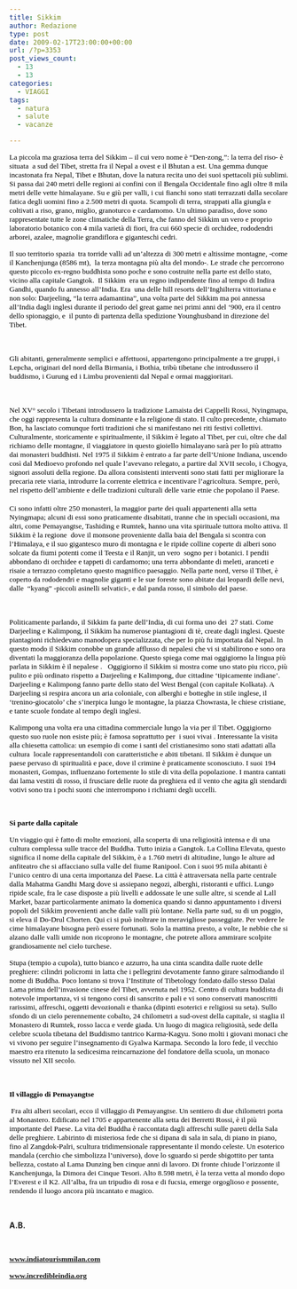 ```yaml
---
title: Sikkim
author: Redazione
type: post
date: 2009-02-17T23:00:00+00:00
url: /?p=3353
post_views_count:
  - 13
  - 13
categories:
  - VIAGGI
tags:
  - natura
  - salute
  - vacanze

---
```

<span style="font&#45;size: 10pt; font&#45;family: Tahoma"><font color="#000000">La piccola ma graziosa terra del Sikkim &ndash; il cui vero nome &egrave; &ldquo;Den&#45;zong,&rdquo;: la terra del riso&#45; &egrave;<span>&nbsp;&nbsp; </span>situata<span>&nbsp; </span>a sud del Tibet, stretta fra il Nepal a ovest e il Bhutan a est. </font></span><span style="font&#45;size: 10pt; font&#45;family: Tahoma"><font color="#000000">Una gemma dunque incastonata fra Nepal, Tibet e Bhutan, dove la natura recita uno dei suoi spettacoli pi&ugrave; sublimi. Si passa dai 240 metri delle regioni ai confini con il Bengala Occidentale fino agli oltre 8 mila metri delle vette himalayane. Su e gi&ugrave; per valli, i cui fianchi sono stati terrazzati dalla secolare fatica degli uomini fino a 2.500 metri di quota. Scampoli di terra, strappati alla giungla e coltivati a riso, grano, miglio, granoturco e cardamomo. Un ultimo paradiso, dove sono rappresentate tutte le zone climatiche della Terra, che fanno del Sikkim un vero e proprio laboratorio botanico con 4 mila variet&agrave; di fiori, fra cui 660 specie di orchidee, rododendri arborei, azalee, magnolie grandiflora e giganteschi cedri. </font></span>

<span style="font&#45;size: 10pt; font&#45;family: Tahoma"><font color="#000000">Il suo territorio spazia<span>&nbsp; </span>tra torride valli ad un&rsquo;altezza di 300 metri e altissime montagne, &#45;come il Kanchenjunga (8586 mt),<span>&nbsp; </span>la terza montagna pi&ugrave; alta del mondo&#45;. Le strade che percorrono questo piccolo ex&#45;regno buddhista sono poche e sono costruite nella parte est dello stato, vicino alla capitale Gangtok.<span>&nbsp; </span>Il Sikkim<span>&nbsp; </span>era un regno indipendente fino al tempo di Indira Gandhi, quando fu annesso all&#8217;India. Era<span>&nbsp; </span>una delle hill resorts dell&rsquo;Inghilterra vittoriana e non solo: Darjeeling, &ldquo;la terra adamantina&rdquo;, una volta parte del Sikkim ma poi annessa all&rsquo;India dagli inglesi durante il periodo del great game nei primi anni del &lsquo;900, era il centro dello spionaggio, e<span>&nbsp; </span>il punto di partenza della spedizione Younghusband in direzione del Tibet.<span>&nbsp; </span></font></span>

&nbsp;

<p class="MsoNormal" style="margin&#45;top: 0cm; margin&#45;right: 0cm; margin&#45;bottom: 0pt; margin&#45;left: 0cm; ">
  <span style="font&#45;size: 10pt; font&#45;family: Tahoma"><font color="#000000">Gli abitanti, generalmente semplici e affettuosi, appartengono principalmente a tre gruppi, i Lepcha, originari del nord della Birmania, i Bothia, trib&ugrave; tibetane che introdussero il buddismo, i Gurung ed i Limbu provenienti dal Nepal e ormai maggioritari. </font></span>
</p>

&nbsp;

<p class="MsoNormal" style="margin&#45;top: 0cm; margin&#45;right: 0cm; margin&#45;bottom: 0pt; margin&#45;left: 0cm; ">
  <span style="font&#45;size: 10pt; font&#45;family: Tahoma"><font color="#000000">Nel XV&deg; secolo i Tibetani introdussero la tradizione Lamaista dei Cappelli Rossi, Nyingmapa, che oggi rappresenta la cultura dominante e la religione di stato. Il culto precedente, chiamato Bon, ha lasciato comunque forti tradizioni che si manifestano nei riti festivi collettivi.<span>&nbsp;&nbsp; </span>Culturalmente, storicamente e spiritualmente, il Sikkim &egrave; legato al Tibet, per cui, oltre che dal richiamo delle montagne, il viaggiatore in questo gioiello himalayano sar&agrave; per lo pi&ugrave; attratto dai monasteri buddhisti. </font></span><span style="font&#45;size: 10pt; font&#45;family: Tahoma"><font color="#000000">Nel 1975 il Sikkim &egrave; entrato a far parte dell&#8217;Unione Indiana, uscendo cos&igrave; dal Medioevo profondo nel quale l&#8217;avevano relegato, a partire dal XVII secolo, i Chogya, signori assoluti della regione. Da allora consistenti interventi sono stati fatti per migliorare la precaria rete viaria, introdurre la corrente elettrica e incentivare l&#8217;agricoltura. Sempre, per&ograve;, nel rispetto dell&#8217;ambiente e delle tradizioni culturali delle varie etnie che popolano il Paese.</font></span>
</p>

<p class="MsoNormal" style="margin&#45;top: 0cm; margin&#45;right: 0cm; margin&#45;bottom: 0pt; margin&#45;left: 0cm; ">
  &nbsp;
</p>

<p class="MsoNormal" style="margin&#45;top: 0cm; margin&#45;right: 0cm; margin&#45;bottom: 0pt; margin&#45;left: 0cm; ">
  <span style="font&#45;size: 10pt; font&#45;family: Tahoma"><font color="#000000">Ci sono infatti oltre 250 monasteri, la maggior parte dei quali appartenenti alla setta Nyingmapa; alcuni di essi sono praticamente disabitati, tranne che in speciali occasioni, ma altri, come Pemayangtse, Tashiding e Rumtek, hanno una vita spirituale tuttora molto attiva. </font></span><span style="font&#45;size: 10pt; font&#45;family: Tahoma"><font color="#000000">Il Sikkim &egrave; la regione<span>&nbsp; </span>dove il monsone proveniente dalla baia del Bengala si scontra con l&rsquo;Himalaya, e il suo gigantesco muro di montagna e le ripide colline coperte di alberi sono solcate da fiumi potenti come il Teesta e il Ranjit, un vero<span>&nbsp; </span>sogno per i botanici. I pendii abbondano di orchidee e tappeti di cardamomo; una terra abbondante di meleti, aranceti e<span>&nbsp; </span>risaie a terrazzo completano questo magnifico paesaggio.<span>&nbsp;</span></font></span><span style="font&#45;size: 10pt; font&#45;family: Tahoma"><font color="#000000">Nella parte nord, verso il Tibet, &egrave; coperto da rododendri e magnolie giganti e le sue foreste sono abitate dai leopardi delle nevi, dalle<span>&nbsp; </span>&ldquo;kyang&rdquo; &#45;piccoli asinelli selvatici&#45;, e dal panda rosso, il simbolo del paese.<span>&nbsp; </span></font></span>
</p>

&nbsp;

<p class="MsoNormal" style="margin&#45;top: 0cm; margin&#45;right: 0cm; margin&#45;bottom: 0pt; margin&#45;left: 0cm; ">
  <span style="font&#45;size: 10pt; font&#45;family: Tahoma"><font color="#000000">Politicamente parlando, il Sikkim fa parte dell&rsquo;India, di cui forma uno dei<span>&nbsp; </span>27 stati. Come Darjeeling e Kalimpong, il Sikkim ha numerose piantagioni di t&egrave;, create dagli inglesi. Queste piantagioni richiedevano manodopera specializzata, che per lo pi&ugrave; fu importata dal Nepal. In questo modo il Sikkim conobbe un grande afflusso di nepalesi che vi si stabilirono e sono ora diventati la maggioranza della popolazione. Questo spiega come mai oggigiorno la lingua pi&ugrave; parlata in Sikkim &egrave; il nepalese .<span>&nbsp;&nbsp; </span>Oggigiorno il Sikkim si mostra come uno stato piu ricco, pi&ugrave; pulito e pi&ugrave; ordinato rispetto a Darjeeling e Kalimpong, due cittadine &#8216;tipicamente indiane&#8217;. </font></span><span style="font&#45;size: 10pt; font&#45;family: Tahoma"><font color="#000000">Darjeeling e Kalimpong fanno parte dello stato del West Bengal (con capitale Kolkata). A Darjeeling si respira ancora un aria coloniale, con alberghi e botteghe in stile inglese, il &#8216;trenino&#45;giocatolo&#8217; che s&#8217;inerpica lungo le montagne, la piazza Chowrasta, le chiese cristiane, e tante scuole fondate al tempo degli inglesi. </font></span>
</p>

<span style="font&#45;size: 10pt; font&#45;family: Tahoma"><font color="#000000">Kalimpong una volta era una cittadina commerciale lungo la via per il Tibet. Oggigiorno questo suo ruole non esiste pi&ugrave;; &egrave; famosa soprattutto per<span>&nbsp; </span>i suoi vivai . Interessante la visita alla chiesetta cattolica: un esempio di come i santi del cristianesimo sono stati adattati alla cultura<span>&nbsp; </span>locale rappresentandoli con caratteristiche e abiti tibetani. </font></span><span style="font&#45;size: 10pt; font&#45;family: Tahoma"><font color="#000000">Il Sikkim &egrave; dunque un paese pervaso di spiritualit&agrave; e pace, dove il crimine &egrave; praticamente sconosciuto. I suoi 194 monasteri, Gompas, influenzano fortemente lo stile di vita della popolazione. I mantra cantati dai lama vestiti di rosso, il frusciare delle ruote da preghiera ed il vento che agita gli stendardi votivi sono tra i pochi suoni che interrompono i richiami degli uccelli.</font></span>

<span style="font&#45;size: 10pt; font&#45;family: Tahoma"><font color="#000000">&nbsp;</font></span><span style="font&#45;size: 10pt; font&#45;family: Tahoma"><font color="#000000">&nbsp;</font></span>

<span style="font&#45;size: 10pt; font&#45;family: Tahoma"><font color="#000000"><strong>Si parte dalla capitale</strong> </font></span>

<p class="MsoNormal" style="margin&#45;top: 0cm; margin&#45;right: 0cm; margin&#45;bottom: 0pt; margin&#45;left: 0cm; ">
  <span style="font&#45;size: 10pt; font&#45;family: Tahoma"><font color="#000000">Un viaggio qui &egrave; fatto di molte emozioni, alla scoperta di una religiosit&agrave; intensa e di una cultura complessa sulle tracce del Buddha. Tutto inizia a Gangtok. La Collina Elevata, questo significa il nome della capitale del Sikkim, &egrave; a 1.760 metri di altitudine, lungo le alture ad anfiteatro che si affacciano sulla valle del fiume Ranipool. Con i suoi 95 mila abitanti &egrave; l&#8217;unico centro di una certa importanza del Paese. La citt&agrave; &egrave; attraversata nella parte centrale dalla Mahatma Gandhi Marg dove si assiepano negozi, alberghi, ristoranti e uffici. Lungo ripide scale, fra le case disposte a pi&ugrave; livelli e addossate le une sulle altre, si scende al Lall Market, bazar particolarmente animato la domenica quando si danno appuntamento i diversi popoli del Sikkim provenienti anche dalle valli pi&ugrave; lontane. Nella parte sud, su di un poggio, si eleva il Do&#45;Drul Chorten. Qui ci si pu&ograve; inoltrare in meravigliose passeggiate. Per vedere le cime himalayane bisogna per&ograve; essere fortunati. Solo la mattina presto, a volte, le nebbie che si alzano dalle valli umide non ricoprono le montagne, che potrete allora ammirare scolpite grandiosamente nel cielo turchese. </font></span>
</p>

<span style="font&#45;size: 10pt; font&#45;family: Tahoma"><font color="#000000">Stupa (tempio a cupola), tutto bianco e azzurro, ha una cinta scandita dalle ruote delle preghiere: cilindri policromi in latta che i pellegrini devotamente fanno girare salmodiando il nome di Buddha. Poco lontano si trova l&#8217;Institute of Tibetology fondato dallo stesso Dalai Lama prima dell&#8217;invasione cinese del Tibet, avvenuta nel 1952. Centro di cultura buddista di notevole importanza, vi si tengono corsi di sanscrito e pali e vi sono conservati manoscritti rarissimi, affreschi, oggetti devozionali e thanka (dipinti esoterici e religiosi su seta). Sullo sfondo di un cielo perennemente cobalto, 24 chilometri a sud&#45;ovest della capitale, si staglia il Monastero di Rumtek, rosso lacca e verde giada. Un luogo di magica religiosit&agrave;, sede della celebre scuola tibetana del Buddismo tantrico Karma&#45;Kagyu. Sono molti i giovani monaci che vi vivono per seguire l&#8217;insegnamento di Gyalwa Karmapa. Secondo la loro fede, il vecchio maestro era ritenuto la sedicesima reincarnazione del fondatore della scuola, un monaco vissuto nel XII secolo.&nbsp;</font></span><span style="font&#45;size: 10pt; font&#45;family: Tahoma"><font color="#000000">&nbsp;</font></span>

&nbsp;

<span style="font&#45;size: 10pt; font&#45;family: Tahoma"><font color="#000000"><strong>Il villaggio di Pemayangtse</strong></font></span>

<span style="font&#45;size: 10pt; font&#45;family: Tahoma"><font color="#000000">&nbsp;</font></span><span style="font&#45;size: 10pt; font&#45;family: Tahoma"><font color="#000000">Fra alti alberi secolari, ecco il villaggio di Pemayangtse. Un sentiero di due chilometri porta al Monastero. Edificato nel 1705 e appartenente alla setta dei Berretti Rossi, &egrave; il pi&ugrave; importante del Paese. La vita del Buddha &egrave; raccontata dagli affreschi sulle pareti della Sala delle preghiere. Labirinto di misteriosa fede che si dipana di sala in sala, di piano in piano, fino al Zangdok&#45;Palri, scultura tridimensionale rappresentante il mondo celeste. Un esoterico mandala (cerchio che simbolizza l&#8217;universo), dove lo sguardo si perde sbigottito per tanta bellezza, costato al Lama Dunzing ben cinque anni di lavoro. Di fronte chiude l&#8217;orizzonte il Kanchenjunga, la Dimora dei Cinque Tesori. Alto 8.598 metri, &egrave; la terza vetta al mondo dopo l&#8217;Everest e il K2. All&#8217;alba, fra un tripudio di rosa e di fucsia, emerge orgoglioso e possente, rendendo il luogo ancora pi&ugrave; incantato e magico.</font></span>

&nbsp;

**A.B.**

<p style="margin&#45;bottom: 0cm">
  &nbsp;
</p>

<p style="margin&#45;bottom: 0cm">
  <span style="font&#45;size: 10pt; font&#45;family: Tahoma"><font color="#000000"><a href="https://www.indiatourismmilan.com/"><strong>www.indiatourismmilan.com</strong></a></font></span>
</p>

<span style="font&#45;size: 10pt; font&#45;family: Tahoma"><font color="#000000"><a href="https://www.incredibleindia.org/"><strong>www.incredibleindia.org</strong></a></font></span>

<p class="MsoNormal" style="margin&#45;top: 0cm; margin&#45;right: 0cm; margin&#45;bottom: 0pt; margin&#45;left: 0cm; ">
  &nbsp;
</p>
